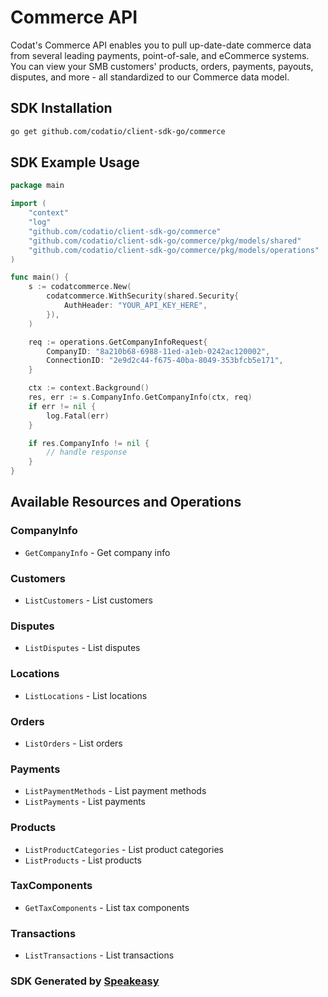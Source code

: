 # Commerce API

Codat's Commerce API enables you to pull up-date-date commerce data from several leading payments, point-of-sale, and eCommerce systems.
You can view your SMB customers' products, orders, payments, payouts, disputes, and more - all standardized to our Commerce data model.

<!-- Start SDK Installation -->
## SDK Installation

```bash
go get github.com/codatio/client-sdk-go/commerce
```
<!-- End SDK Installation -->

## SDK Example Usage
<!-- Start SDK Example Usage -->
```go
package main

import (
    "context"
    "log"
    "github.com/codatio/client-sdk-go/commerce"
    "github.com/codatio/client-sdk-go/commerce/pkg/models/shared"
    "github.com/codatio/client-sdk-go/commerce/pkg/models/operations"
)

func main() {
    s := codatcommerce.New(
        codatcommerce.WithSecurity(shared.Security{
            AuthHeader: "YOUR_API_KEY_HERE",
        }),
    )

    req := operations.GetCompanyInfoRequest{
        CompanyID: "8a210b68-6988-11ed-a1eb-0242ac120002",
        ConnectionID: "2e9d2c44-f675-40ba-8049-353bfcb5e171",
    }

    ctx := context.Background()
    res, err := s.CompanyInfo.GetCompanyInfo(ctx, req)
    if err != nil {
        log.Fatal(err)
    }

    if res.CompanyInfo != nil {
        // handle response
    }
}
```
<!-- End SDK Example Usage -->

<!-- Start SDK Available Operations -->
## Available Resources and Operations


### CompanyInfo

* `GetCompanyInfo` - Get company info

### Customers

* `ListCustomers` - List customers

### Disputes

* `ListDisputes` - List disputes

### Locations

* `ListLocations` - List locations

### Orders

* `ListOrders` - List orders

### Payments

* `ListPaymentMethods` - List payment methods
* `ListPayments` - List payments

### Products

* `ListProductCategories` - List product categories
* `ListProducts` - List products

### TaxComponents

* `GetTaxComponents` - List tax components

### Transactions

* `ListTransactions` - List transactions
<!-- End SDK Available Operations -->

### SDK Generated by [Speakeasy](https://docs.speakeasyapi.dev/docs/using-speakeasy/client-sdks)
